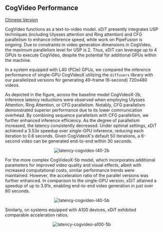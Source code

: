## CogVideo Performance
[Chinese Version](./cogvideo_zh.md)

CogVideo functions as a text-to-video model. xDiT presently integrates USP techniques (including Ulysses attention and Ring attention) and CFG parallelism to enhance inference speed, while work on PipeFusion is ongoing. Due to constraints in video generation dimensions in CogVideo, the maximum parallelism level for USP is 2. Thus, xDiT can leverage up to 4 GPUs to execute CogVideo, despite the potential for additional GPUs within the machine.

In a system equipped with L40 (PCIe) GPUs, we compared the inference performance of single-GPU CogVideoX utilizing the `diffusers` library with our parallelized versions for generating 49-frame (6-second) 720x480 videos.

As depicted in the figure, across the baseline model CogVideoX-2b, inference latency reductions were observed when employing Ulysses Attention, Ring Attention, or CFG parallelism. Notably, CFG parallelism demonstrated superior performance due to its lower communication overhead. By combining sequence parallelism with CFG parallelism, we further enhanced inference efficiency. As the degree of parallelism increased, the latency consistently decreased. Under optimal settings, xDiT achieved a 3.53x speedup over single-GPU inference, reducing each iteration to 0.6 seconds. Given CogVideoX's default 50 iterations, a 6-second video can be generated end-to-end within 30 seconds. 

<div align="center">
    <img src="https://raw.githubusercontent.com/xdit-project/xdit_assets/main/performance/cogvideo/cogvideo-l40-2b.png" 
    alt="latency-cogvideo-l40-2b">
</div>

For the more complex CogVideoX-5b model, which incorporates additional parameters for improved video quality and visual effects, albeit with increased computational costs, similar performance trends were maintained. However, the acceleration ratio of the parallel versions was further enhanced. In comparison to the single-GPU version, xDiT attained a speedup of up to 3.91x, enabling end-to-end video generation in just over 80 seconds.

<div align="center">
    <img src="https://raw.githubusercontent.com/xdit-project/xdit_assets/main/performance/cogvideo/cogvideo-l40-5b.png" 
    alt="latency-cogvideo-l40-5b">
</div>

Similarly, on systems equipped with A100 devices, xDiT exhibited comparable acceleration ratios.

<div align="center">
    <img src="https://raw.githubusercontent.com/xdit-project/xdit_assets/main/performance/cogvideo/cogvideo-a100-5b.png" 
    alt="latency-cogvideo-a100-5b">
</div>